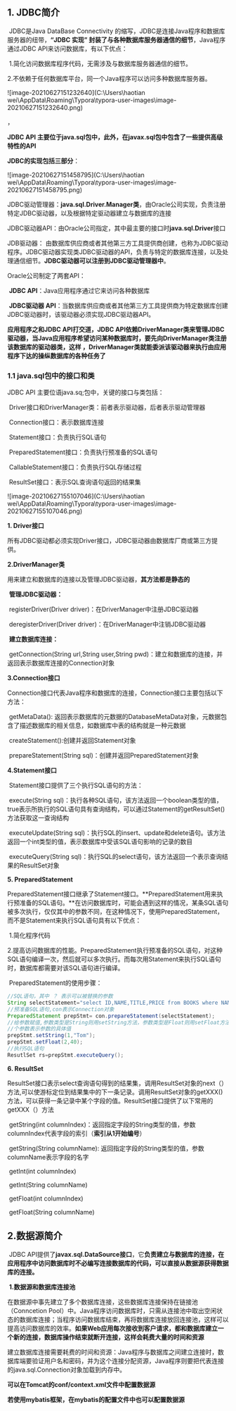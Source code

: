## 1. JDBC简介

​	JDBC是Java DataBase Connectivity 的缩写，JDBC是连接Java程序和数据库服务器的纽带，**“JDBC 实现” 封装了与各种数据库服务器通信的细节**，Java程序通过JDBC API来访问数据库，有以下优点：

​	1.简化访问数据库程序代码，无需涉及与数据库服务器通信的细节。

​	2.不依赖于任何数据库平台，同一个Java程序可以访问多种数据库服务器。

![image-20210627151232640](C:\Users\haotian wei\AppData\Roaming\Typora\typora-user-images\image-20210627151232640.png)

，

**JDBC API 主要位于java.sql包中，此外，在javax.sql包中包含了一些提供高级特性的API**



**JDBC的实现包括三部分**：

![image-20210627151458795](C:\Users\haotian wei\AppData\Roaming\Typora\typora-user-images\image-20210627151458795.png)

JDBC驱动管理器：**java.sql.Driver.Manager类**，由Oracle公司实现，负责注册特定JDBC驱动器，以及根据特定驱动器建立与数据库的连接

JDBC驱动器API：由Oracle公司指定，其中最主要的接口时**java.sql.Driver**接口

JDB驱动器： 由数据库供应商或者其他第三方工具提供商创建，也称为JDBC驱动程序。JDBC驱动器实现类JDBC驱动器的API，负责与特定的数据库连接，以及处理通信细节。**JDBC驱动器可以注册到JDBC驱动管理器中**。



Oracle公司制定了两套API：

​	**JDBC API**：Java应用程序通过它来访问各种数据库

​	**JDBC驱动器 API**：当数据库供应商或者其他第三方工具提供商为特定数据库创建JDBC驱动器时，该驱动器必须实现JDBC驱动器API。



**应用程序之和JDBC API打交道，JDBC API依赖DriverManager类来管理JDBC驱动器，当Java应用程序希望访问某种数据库时，要先向DriverManager类注册该数据库的驱动器类，这样 ，DriverManager类就能委派该驱动器来执行由应用程序下达的操纵数据库的各种任务了**



### 1.1 java.sql包中的接口和类

JDBC API 主要位语java.sq;包中，关键的接口与类包括：

​	Driver接口和DriverManager类：前者表示驱动器，后者表示驱动管理器

​	Connection接口：表示数据库连接

​	Statement接口：负责执行SQL语句

​	PreparedStatement接口：负责执行预准备的SQL语句

​	CallableStatement接口：负责执行SQL存储过程

​	ResultSet接口：表示SQL查询语句返回的结果集

![image-20210627155107046](C:\Users\haotian wei\AppData\Roaming\Typora\typora-user-images\image-20210627155107046.png)



**1. Driver接口**

​	所有JDBC驱动都必须实现Driver接口，JDBC驱动器由数据库厂商或第三方提供。

**2.DriverManager类**

​	用来建立和数据库的连接以及管理JDBC驱动器，**其方法都是静态的**

​	**管理JDBC驱动器：**

​		registerDriver(Driver driver)：在DriverManager中注册JDBC驱动器

​		deregisterDriver(Driver driver)：在DriverManager中注销JDBC驱动器

​	**建立数据库连接：**

​		getConnection(String url,String user,String pwd)：建立和数据库的连接，并返回表示数据库连接的Connection对象

**3.Connection接口**

​	Connection接口代表Java程序和数据库的连接，Connection接口主要包括以下方法：

​	getMetaData(): 返回表示数据库的元数据的DatabaseMetaData对象，元数据包含了描述数据库的相关信息，如数据库中表的结构就是一种元数据

​	createStatement():创建并返回Statement对象

​	prepareStatement(String sql)：创建并返回PreparedStatement对象

**4.Statement接口**

​	Statement接口提供了三个执行SQL语句的方法：

​	execute(String sql)：执行各种SQL语句，该方法返回一个boolean类型的值，true表示所执行的SQL语句具有查询结构，可以通过Statement的getResultSet()方法获取这一查询结构

​	executeUpdate(String sql)：执行SQL的insert、update和delete语句。该方法返回一个int类型的值，表示数据库中受该SQL语句影响的记录的数目

​	executeQuery(String sql)：执行SQL的select语句，该方法返回一个表示查询结果的ResultSet对象

**5. PreparedStatement**

​	PreparedStatement接口继承了Statement接口。**PreparedStatement用来执行预准备的SQL语句。**在访问数据库时，可能会遇到这样的情况，某条SQL语句被多次执行，仅仅其中的参数不同，在这种情况下，使用PreparedStatement，而不是Statement来执行SQL语句具有以下优点：

​	1.简化程序代码

​	2.提高访问数据库的性能。PreparedStatement执行预准备的SQL语句，对这种SQL语句编译一次，然后就可以多次执行。而每次用Statement来执行SQL语句时，数据库都需要对该SQL语句进行编译。

​	PreparedStatement的使用步骤：

```java
//SQL语句，其中 ？ 表示可以被替换的参数
String selectStatement="select ID,NAME,TITLE,PRICE from BOOKS where NAME= ? and PRICE= ? ";
//预准备SQL语句,con表示Connection对象
PreparedStatement prepStmt= con.prepareStatement(selectStatement);
//给参数赋值,参数类型是String则用setString方法，参数类型是Float则用setFloat方法，第一个参数表示？的位置（从1开始计数），第二
//个参数表示参数的具体值
prepStmt.setString(1,"Tom");
prepStmt.setFloat(2,40);
//执行SQL语句
ResutlSet rs=prepStmt.executeQuery();
```



**6. ResultSet**

ResultSet接口表示select查询语句得到的结果集，调用ResultSet对象的next（）方法,可以使游标定位到结果集中的下一条记录。调用ResultSet对象的getXXX()方法，可以获得一条记录中某个字段的值。ResultSet接口提供了以下常用的getXXX（）方法

​	getString(int columnIndex)：返回指定字段的String类型的值，参数columnIndex代表字段的索引（**索引从1开始编号**）

​	getString(String columnName):	返回指定字段的String类型的值，参数columnName表示字段的名字

​	getInt(int columnIndex)

​	getInt(String columnName)

​	getFloat(int columnIndex)

​	getFloat(String columnName)



## 2.数据源简介

​	JDBC API提供了**javax.sql.DataSource接口**，它**负责建立与数据库的连接，在应用程序中访问数据库时不必编写连接数据库的代码，可以直接从数据源获得数据库的连接。**

​	**1.数据源和数据库连接池**

​	在数据源中事先建立了多个数据库连接，这些数据库连接保持在链接池（Conncetion Pool）中。Java程序访问数据库时，只需从连接池中取出空闲状态的数据库连接；当程序访问数据库结束，再将数据库连接放回连接池，这样可以提高访问数据库的效率。**如果Web应用每次接收到客户请求，都和数据库建立一个新的连接，数据库操作结束就断开连接，这样会耗费大量的时间和资源**

​	建立数据库连接需要耗费的时间和资源：Java程序与数据库之间建立连接时，数据库端要验证用户名和密码，并为这个连接分配资源，Java程序则要把代表连接的java.sql.Connection对象加载到内存中。

**可以在Tomcat的conf/context.xml文件中配置数据源**

**若使用mybatis框架，在mybatis的配置文件中也可以配置数据源**